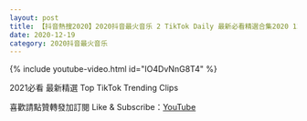 ```yaml
---
layout: post
title: 【抖音熱搜2020】2020抖音最火音乐 2 TikTok Daily 最新必看精選合集2020 12 19
date: 2020-12-19
category: 2020抖音最火音乐
---
```


{% include youtube-video.html id="IO4DvNnG8T4" %}

2021必看 最新精選 Top TikTok Trending Clips

喜歡請點贊轉發加訂閱 Like & Subscribe：[YouTube](https://www.youtube.com/channel/UCAoR7VcanIPd04uEq_GIylA/videos)

